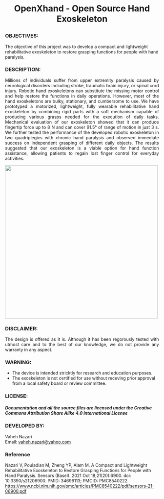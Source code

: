 # <P align="center"> OpenXhand - Open Source Hand Exoskeleton 

### OBJECTIVES:
The objective of this project was to develop a compact and lightweight rehabilitative exoskeleton to restore grasping functions for people with hand paralysis.

### DESCRIPTION:
<P align="justify">Millions of individuals suffer from upper extremity paralysis caused by neurological disorders including stroke, traumatic brain injury, or spinal cord injury. Robotic hand exoskeletons can substitute the missing motor control and help restore the functions in daily operations. However, most of the hand exoskeletons are bulky, stationary, and cumbersome to use. We have prototyped a motorized, lightweight, fully wearable rehabilitative hand exoskeleton by combining rigid parts with a soft mechanism capable of producing various grasps needed for the execution of daily tasks. Mechanical evaluation of our exoskeleton showed that it can produce fingertip force up to 8 N and can cover 91.5° of range of motion in just 3 s. We further tested the performance of the developed robotic exoskeleton in two quadriplegics with chronic hand paralysis and observed immediate success on independent grasping of different daily objects. The results suggested that our exoskeleton is a viable option for hand function assistance, allowing patients to regain lost finger control for everyday activities.</P>

<img src="https://github.com/Vaheh-nazari/Hand-Exoskeleton/assets/122997153/4ec249e7-4f1a-4076-b377-42a51c059609" width=500, hight=500>

### DISCLAIMER:
<P align="justify"> The design is offered as it is. Although it has been regorously tested with utmost care and to the best of our knowledge, we do not provide any warranty in any aspect.</P>

### WARNING:
- The device is intended stricktly for research and education purposes.
- The exoskeleton is not certified for use without receving prior approval from a local safety board or review committee.

### LICENSE:
##### Documentation and all the source files are licensed under the Creative Commons Attribution Share Alike 4.0 International License

### DEVELOPED BY:
 Vaheh Nazari<br/>
 Email: vaheh.nazari@yahoo.com <br/>

### Reference
Nazari V, Pouladian M, Zheng YP, Alam M. A Compact and Lightweight Rehabilitative Exoskeleton to Restore Grasping Functions for People with Hand Paralysis. Sensors (Basel). 2021 Oct 18;21(20):6900. doi: 10.3390/s21206900. PMID: 34696113; PMCID: PMC8540222. 
https://www.ncbi.nlm.nih.gov/pmc/articles/PMC8540222/pdf/sensors-21-06900.pdf
